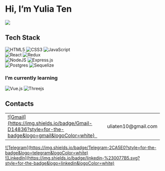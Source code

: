 # Hi, I’m Yulia Ten
![](http://github-profile-summary-cards.vercel.app/api/cards/profile-details?username=MightyPickle&theme=tokyonight)

## Tech Stack
![HTML5](https://img.shields.io/badge/html5-%23E34F26.svg?style=for-the-badge&logo=html5&logoColor=white)
![CSS3](https://img.shields.io/badge/css3-%231572B6.svg?style=for-the-badge&logo=css3&logoColor=white)
![JavaScript](https://img.shields.io/badge/javascript-%23323330.svg?style=for-the-badge&logo=javascript&logoColor=%23F7DF1E) <br>
![React](https://img.shields.io/badge/react-%2320232a.svg?style=for-the-badge&logo=react&logoColor=%2361DAFB)
![Redux](https://img.shields.io/badge/redux-%23593d88.svg?style=for-the-badge&logo=redux&logoColor=white) <br>
![NodeJS](https://img.shields.io/badge/node.js-6DA55F?style=for-the-badge&logo=node.js&logoColor=white)
![Express.js](https://img.shields.io/badge/express.js-%23404d59.svg?style=for-the-badge&logo=express&logoColor=%2361DAFB) <br>
![Postgres](https://img.shields.io/badge/postgres-%23316192.svg?style=for-the-badge&logo=postgresql&logoColor=white)
![Sequelize](https://img.shields.io/badge/Sequelize-52B0E7?style=for-the-badge&logo=Sequelize&logoColor=white)

### I’m currently learning
![Vue.js](https://img.shields.io/badge/vuejs-%2335495e.svg?style=for-the-badge&logo=vuedotjs&logoColor=%234FC08D)
![Threejs](https://img.shields.io/badge/threejs-black?style=for-the-badge&logo=three.js&logoColor=white)

## Contacts
<table>
 <tr>
  <td>
<a href="mailto:uliaten@gmail.com">![Gmail](https://img.shields.io/badge/Gmail-D14836?style=for-the-badge&logo=gmail&logoColor=white) &nbsp;</a> <br>
  </td>
  <td>
 uliaten10@gmail.com <br>
  </td>
 </tr>
 </table>
<a href="https://t.me/U_ten">![Telegram](https://img.shields.io/badge/Telegram-2CA5E0?style=for-the-badge&logo=telegram&logoColor=white)</a> <br>
<a href="https://www.linkedin.com/in/yulia-ten-470526240/"> ![LinkedIn](https://img.shields.io/badge/linkedin-%230077B5.svg?style=for-the-badge&logo=linkedin&logoColor=white) </a>


<!---
MightyPickle/MightyPickle is a ✨ special ✨ repository because its `README.md` (this file) appears on your GitHub profile.
You can click the Preview link to take a look at your changes.
--->
